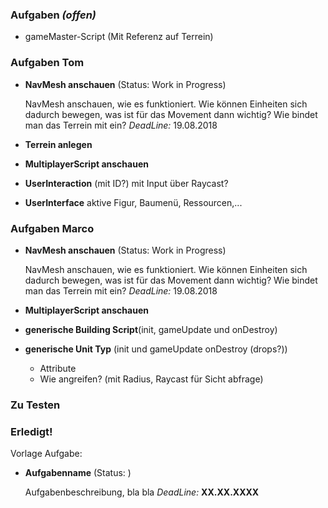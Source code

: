 ### Aufgaben _(offen)_
* gameMaster-Script (Mit Referenz auf Terrein)

### Aufgaben Tom
* **NavMesh anschauen** (Status: Work in Progress)

  NavMesh anschauen, wie es funktioniert. Wie können Einheiten sich dadurch bewegen, was ist für das Movement dann wichtig? Wie bindet man das Terrein mit ein?
  _DeadLine:_ 19.08.2018
* **Terrein anlegen**
* **MultiplayerScript anschauen**
* **UserInteraction** (mit ID?) mit Input über Raycast?
* **UserInterface** aktive Figur, Baumenü, Ressourcen,...

### Aufgaben Marco
* **NavMesh anschauen** (Status: Work in Progress)

  NavMesh anschauen, wie es funktioniert. Wie können Einheiten sich dadurch bewegen, was ist für das Movement dann wichtig? Wie bindet man das Terrein mit ein?
  _DeadLine:_ 19.08.2018
* **MultiplayerScript anschauen**
* **generische Building Script**(init, gameUpdate und onDestroy)
* **generische Unit Typ** (init und gameUpdate onDestroy (drops?))
  * Attribute
  * Wie angreifen? (mit Radius, Raycast für Sicht abfrage)

### Zu Testen


### Erledigt!


Vorlage Aufgabe:

* **Aufgabenname** (Status: )

  Aufgabenbeschreibung, bla bla
  _DeadLine:_ **XX.XX.XXXX**
